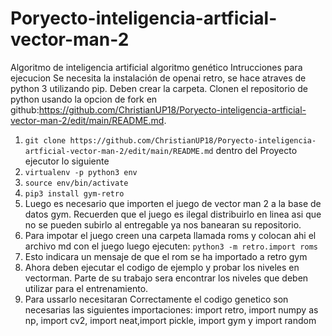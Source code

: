 # Poryecto-inteligencia-artficial-vector-man-2
Algoritmo de inteligencia artificial algoritmo genético
Intrucciones para ejecucion
Se necesita la instalación de openai retro, se hace atraves de python 3 utilizando pip.
Deben crear la carpeta.
Clonen el repositorio de python usando la opcion de fork en github:https://github.com/ChristianUP18/Poryecto-inteligencia-artficial-vector-man-2/edit/main/README.md.
1. ```git clone https://github.com/ChristianUP18/Poryecto-inteligencia-artficial-vector-man-2/edit/main/README.md```
dentro del Proyecto ejecutor lo siguiente
2. ```virtualenv -p python3 env```
3. ```source env/bin/activate```
4. ```pip3 install gym-retro```
5. Luego es necesario que importen el juego de vector man 2 a la base de datos gym. Recuerden que el juego es ilegal distribuirlo en linea asi que no se pueden subirlo  al entregable ya nos  banearan su repositorio.
6. Para impotar el juego creen una carpeta llamada roms y colocan ahi el archivo md con el juego luego ejecuten: ```python3 -m retro.import roms```
7. Esto indicara un mensaje de que el rom se ha importado a retro gym
8. Ahora deben ejecutar el codigo de ejemplo y probar los niveles en vectorman. Parte de su trabajo sera encontrar los niveles que deben utilizar para el entrenamiento.
9. Para ussarlo necesitaran Correctamente el codigo genetico son necesarias las siguientes importaciones:
import retro, import numpy as np, import cv2, import neat,import pickle, import gym y import random

